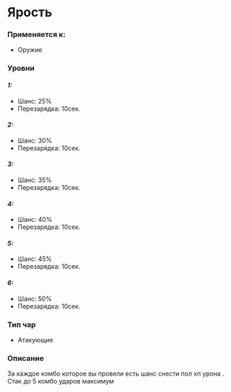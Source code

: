 # Ярость

### Применяется к:

* Оружие

### Уровни

#### _1:_&#x20;

* Шанс: 25%
* Перезарядка:  10сек.

#### _2:_

* Шанс: 30%
* Перезарядка:  10сек.&#x20;

#### _3:_&#x20;

* Шанс: 35%
* Перезарядка:  10сек.

#### _4:_

* Шанс: 40%
* Перезарядка:  10сек.&#x20;

#### _5:_&#x20;

* Шанс: 45%
* Перезарядка:  10сек.

#### _6:_

* Шанс: 50%
* Перезарядка:  10сек.&#x20;

### Тип чар

* Атакующие

### Описание&#x20;

За каждое комбо которое вы провели есть шанс снести пол хп урона . Стак до 5 комбо ударов максимум&#x20;
